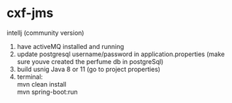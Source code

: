 # cxf-jms

intellj (community version)
1. have activeMQ installed and running
2. update postgresql username/password in application.properties (make sure youve created the perfume db in postgreSql)
3. build usnig Java 8 or 11 (go to project properties)
4. terminal:          
 mvn clean install    
 mvn spring-boot:run
